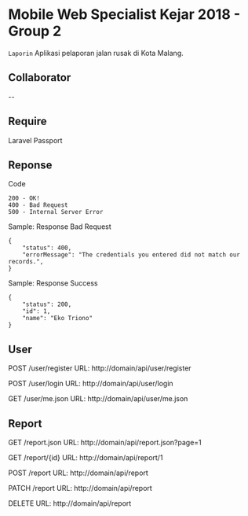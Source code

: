 # Mobile Web Specialist Kejar 2018 - Group 2

`Laporin` Aplikasi pelaporan jalan rusak di Kota Malang. 

## Collaborator
--

## Require
Laravel Passport

## Reponse
Code
```
200 - OK!
400 - Bad Request
500 - Internal Server Error
```
Sample: Response Bad Request
```
{
    "status": 400,
    "errorMessage": "The credentials you entered did not match our records.",
}
```
Sample: Response Success
```
{
    "status": 200,
    "id": 1,
    "name": "Eko Triono"
}
```

## User
POST /user/register
URL: http://domain/api/user/register

POST /user/login
URL: http://domain/api/user/login

GET /user/me.json
URL: http://domain/api/user/me.json

##  Report

GET /report.json
URL: http://domain/api/report.json?page=1

GET /report/{id}
URL: http://domain/api/report/1

POST /report 
URL: http://domain/api/report

PATCH /report
URL: http://domain/api/report

DELETE
URL: http://domain/api/report


